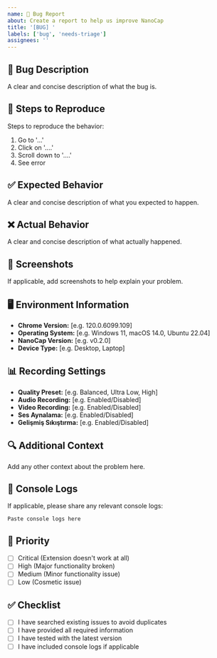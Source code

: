 ```yaml
---
name: 🐛 Bug Report
about: Create a report to help us improve NanoCap
title: '[BUG] '
labels: ['bug', 'needs-triage']
assignees: ''
---
```


## 🐛 Bug Description
A clear and concise description of what the bug is.

## 🔄 Steps to Reproduce
Steps to reproduce the behavior:
1. Go to '...'
2. Click on '....'
3. Scroll down to '....'
4. See error

## ✅ Expected Behavior
A clear and concise description of what you expected to happen.

## ❌ Actual Behavior
A clear and concise description of what actually happened.

## 📸 Screenshots
If applicable, add screenshots to help explain your problem.

## 🖥️ Environment Information
- **Chrome Version:** [e.g. 120.0.6099.109]
- **Operating System:** [e.g. Windows 11, macOS 14.0, Ubuntu 22.04]
- **NanoCap Version:** [e.g. v0.2.0]
- **Device Type:** [e.g. Desktop, Laptop]

## 📊 Recording Settings
- **Quality Preset:** [e.g. Balanced, Ultra Low, High]
- **Audio Recording:** [e.g. Enabled/Disabled]
- **Video Recording:** [e.g. Enabled/Disabled]
- **Ses Aynalama:** [e.g. Enabled/Disabled]
- **Gelişmiş Sıkıştırma:** [e.g. Enabled/Disabled]

## 🔍 Additional Context
Add any other context about the problem here.

## 📝 Console Logs
If applicable, please share any relevant console logs:

```
Paste console logs here
```

## 🎯 Priority
- [ ] Critical (Extension doesn't work at all)
- [ ] High (Major functionality broken)
- [ ] Medium (Minor functionality issue)
- [ ] Low (Cosmetic issue)

## ✅ Checklist
- [ ] I have searched existing issues to avoid duplicates
- [ ] I have provided all required information
- [ ] I have tested with the latest version
- [ ] I have included console logs if applicable
